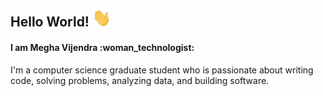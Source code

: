 ## Hello World!  <img src="Hey.gif" width="30px"></h2>

<!--
**meghavijendra/meghavijendra** is a ✨ _special_ ✨ repository because its `README.md` (this file) appears on your GitHub profile.

Here are some ideas to get you started:

- 🔭 I’m currently working on ...
- 🌱 I’m currently learning ...
- 👯 I’m looking to collaborate on ...
- 🤔 I’m looking for help with ...
- 💬 Ask me about ...
- 📫 How to reach me: ...
- 😄 Pronouns: ...
- ⚡ Fun fact: ...
-->
<h4>I am Megha Vijendra :woman_technologist: </h4> 
I'm a computer science graduate student who is passionate about writing code, solving problems, analyzing data, and building software.
